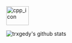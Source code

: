 <img src="https://upload.wikimedia.org/wikipedia/commons/1/18/ISO_C%2B%2B_Logo.svg" alt="cpp_icon" align=left, width=60, height=50/>

![trxgedy's github stats](https://github-readme-stats.vercel.app/api?username=trxgedy&show_icons=true&theme=tokyonight)
